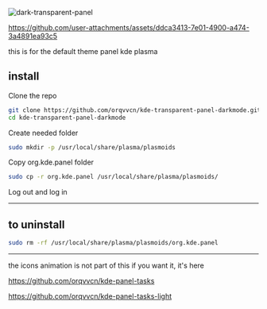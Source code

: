 
![dark-transparent-panel](https://github.com/user-attachments/assets/b02daa83-6c7d-490f-b8d6-ab3c3d91a143)

https://github.com/user-attachments/assets/ddca3413-7e01-4900-a474-3a4891ea93c5


this is for the default theme panel kde plasma

 

## install

 Clone the repo
 
```bash
git clone https://github.com/orqvvcn/kde-transparent-panel-darkmode.git
cd kde-transparent-panel-darkmode
```


Create needed folder
```bash
sudo mkdir -p /usr/local/share/plasma/plasmoids
```

Copy org.kde.panel folder

```bash
sudo cp -r org.kde.panel /usr/local/share/plasma/plasmoids/
```

Log out and log in


-------------------------------------------------------------------

## to uninstall
```bash
sudo rm -rf /usr/local/share/plasma/plasmoids/org.kde.panel
```

-------------------------------------------------------------------

the icons animation is not part of this if you want it, it's here

https://github.com/orqvvcn/kde-panel-tasks

https://github.com/orqvvcn/kde-panel-tasks-light
